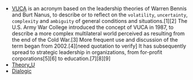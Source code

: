 - [VUCA](https://en.wikipedia.org/wiki/VUCA) is an acronym based on the leadership theories of Warren Bennis and Burt Nanus, to describe or to reflect on the `volatility`, `uncertainty`, `complexity` and `ambiguity` of general conditions and situations.[1][2] The U.S. Army War College introduced the concept of VUCA in 1987, to describe a more complex multilateral world perceived as resulting from the end of the Cold War.[3] More frequent use and discussion of the term began from 2002.[4][need quotation to verify] It has subsequently spread to strategic leadership in organizations, from for-profit corporations[5][6] to education.[7][8][9]
- [Theory_U](https://en.wikipedia.org/wiki/Theory_U)
- [Dialogic](https://en.wikipedia.org/wiki/Dialogic)
